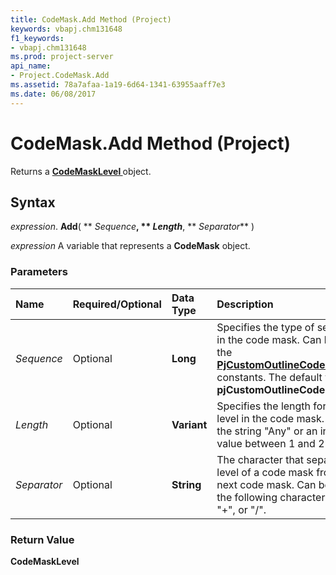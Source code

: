 ```yaml
---
title: CodeMask.Add Method (Project)
keywords: vbapj.chm131648
f1_keywords:
- vbapj.chm131648
ms.prod: project-server
api_name:
- Project.CodeMask.Add
ms.assetid: 78a7afaa-1a19-6d64-1341-63955aaff7e3
ms.date: 06/08/2017
---
```



# CodeMask.Add Method (Project)

Returns a  **[CodeMaskLevel ](Project.CodeMaskLevel.md)** object.


## Syntax

 _expression_. **Add**( ** _Sequence_**, ** _Length_**, ** _Separator_** )

 _expression_ A variable that represents a **CodeMask** object.


### Parameters



|**Name**|**Required/Optional**|**Data Type**|**Description**|
|:-----|:-----|:-----|:-----|
| _Sequence_|Optional|**Long**|Specifies the type of sequence in the code mask. Can be one of the  **[PjCustomOutlineCodeSequence](Project.PjCustomOutlineCodeSequence.md)** constants. The default value is **pjCustomOutlineCodeNumbers**.|
| _Length_|Optional|**Variant**|Specifies the length for a given level in the code mask. Can be the string "Any" or an integer value between 1 and 255. |
| _Separator_|Optional|**String**|The character that separates the level of a code mask from the next code mask. Can be one of the following characters: ".", "-", "+", or "/". |

### Return Value

 **CodeMaskLevel**


